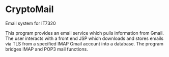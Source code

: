 # CryptoMail
Email system for IT7320

This program provides an email service which pulls information from Gmail. The user interacts with a front end JSP which downloads and stores emails via TLS from a specified IMAP Gmail account into a database. The program bridges IMAP and POP3 mail functions.
